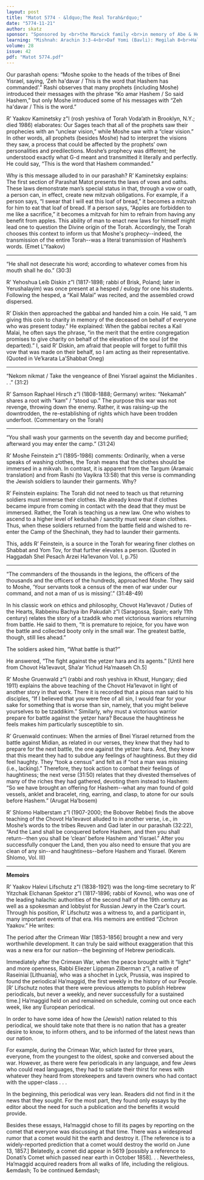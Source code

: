 ```yaml
---
layout: post
title: "Matot 5774 - &ldquo;The Real Torah&rdquo;"
date: "5774-11-21"
author: skatz
sponsor: "Sponsored by <br>the Marwick family <br>in memory of Abe & Helen Spector a&rdquo;h"
learning: "Mishnah: Arachin 3:3-4<br>Daf Yomi (Bavli): Megilah 8<br>Halachah: Mishnah Berurah 422:3-5"
volume: 28
issue: 42
pdf: "Matot 5774.pdf"
---
```


Our parashah opens\: &ldquo;Moshe spoke to the heads of the tribes of Bnei Yisrael, saying, &lsquo;Zeh ha'davar / This is the word that Hashem has commanded&rsquo;.&rdquo;  Rashi observes that many prophets (including Moshe) introduced their messages with the phrase &ldquo;Ko amar Hashem / So said Hashem,&rdquo; but only Moshe introduced some of his messages with &ldquo;Zeh ha'davar / This is the word.&rdquo;

R&rsquo; Yaakov Kaminetsky z"l (rosh yeshiva of Torah Voda&rsquo;ath in Brooklyn, N.Y.; died 1986) elaborates: Our Sages teach that all of the prophets saw their prophecies with an &ldquo;unclear vision,&rdquo; while Moshe saw with a &ldquo;clear vision.&rdquo;  In other words, all prophets (besides Moshe) had to interpret the visions they saw, a process that could be affected by the prophets&rsquo; own personalities and predilections. Moshe&rsquo;s prophecy was different; he understood exactly what G-d meant and transmitted it literally and perfectly.  He could say, &ldquo;This is the word that Hashem commanded.&rdquo;

Why is this message alluded to in our parashah? R&rsquo; Kaminetsky explains: The first section of Parashat Matot presents the laws of vows and oaths.  These laws demonstrate man&rsquo;s special status in that, through a vow or oath, a person can, in effect, create new mitzvah obligations. For example, if a person says, &ldquo;I swear that I will eat this loaf of bread,&rdquo; it becomes a mitzvah for him to eat that loaf of bread.  If a person says, &ldquo;Apples are forbidden to me like a sacrifice,&rdquo; it becomes a mitzvah for him to refrain from having any benefit from apples.  This ability of man to enact new laws for himself might lead one to question the Divine origin of the Torah.  Accordingly, the Torah chooses this context to inform us that Moshe's prophecy--indeed, the transmission of the entire Torah--was a literal transmission of Hashem&rsquo;s words.  (Emet L'Yaakov)

********

&ldquo;He shall not desecrate his word; according to whatever comes from his mouth shall he do.&rdquo;  (30:3)

R&rsquo; Yehoshua Leib Diskin z&rdquo;l (1817-1898; rabbi of Brisk, Poland; later in Yerushalayim) was once present at a hesped / eulogy for one his students.  Following the hesped, a &ldquo;Kail Malai&rdquo; was recited, and the assembled crowd dispersed.

R&rsquo; Diskin then approached the gabbai and handed him a coin.  He said, &ldquo;I am giving this coin to charity in memory of the deceased on behalf of everyone who was present today.&rdquo;  He explained: When the gabbai recites a Kail Malai, he often says the phrase, &ldquo;in the merit that the entire congregation promises to give charity on behalf of the elevation of the soul (of the departed).&rdquo;  I, said R&rsquo; Diskin, am afraid that people will forget to fulfill this vow that was made on their behalf, so I am acting as their representative.  (Quoted in Ve&rsquo;karata La&rsquo;Shabbat Oneg)

********

&ldquo;Nekom nikmat / Take the vengeance of Bnei Yisrael against the Midianites . . .&rdquo;  (31:2)

R&rsquo; Samson Raphael Hirsch z&rdquo;l (1808-1888; Germany) writes: &ldquo;Nekamah&rdquo; shares a root with &ldquo;kam&rdquo; / &ldquo;stood up.&rdquo;  The purpose this war was not revenge, throwing down the enemy.  Rather, it was raising-up the downtrodden, the re-establishing of rights which have been trodden underfoot.  (Commentary on the Torah)

********

&ldquo;You shall wash your garments on the seventh day and become purified; afterward you may enter the camp.&rdquo;  (31:24)

R&rsquo; Moshe Feinstein z&rdquo;l (1895-1986) comments: Ordinarily, when a verse speaks of washing clothes, the Torah means that the clothes should be immersed in a mikvah.  In contrast, it is apparent from the Targum (Aramaic translation) and from Rashi (to Vayikra 13:58) that this verse is commanding the Jewish soldiers to launder their garments.  Why?

R&rsquo; Feinstein explains: The Torah did not need to teach us that returning soldiers must immerse their clothes.  We already know that if clothes became impure from coming in contact with the dead that they must be immersed.  Rather, the Torah is teaching us a new law.  One who wishes to ascend to a higher level of kedushah / sanctity must wear clean clothes.  Thus, when these soldiers returned from the battle field and wished to re-enter the Camp of the Shechinah, they had to launder their garments.

This, adds R&rsquo; Feinstein, is a source in the Torah for wearing finer clothes on Shabbat and Yom Tov, for that further elevates a person.  (Quoted in Haggadah Shel Pesach Arzei Ha&rsquo;levanon Vol. I, p.75)

********

&ldquo;The commanders of the thousands in the legions, the officers of the thousands and the officers of the hundreds, approached Moshe.  They said to Moshe, &lsquo;Your servants took a census of the men of war under our command, and not a man of us is missing&rsquo;.&rdquo;  (31:48-49)

In his classic work on ethics and philosophy, Chovot Ha&rsquo;levavot / Duties of the Hearts, Rabbeinu Bachya ibn Pakudah z&rdquo;l (Saragossa, Spain; early 11th century) relates the story of a tzaddik who met victorious warriors returning from battle.  He said to them, &ldquo;It is premature to rejoice, for you have won the battle and collected booty only in the small war.  The greatest battle, though, still lies ahead.&rdquo;

The soldiers asked him, &ldquo;What battle is that?&rdquo;

He answered, &ldquo;The fight against the yetzer hara and its agents.&rdquo; \[Until here from Chovot Ha&rsquo;levavot, Sha&rsquo;ar Yichud Ha&rsquo;maaseh Ch.5\]

R&rsquo; Moshe Gruenwald z&rdquo;l (rabbi and rosh yeshiva in Khust, Hungary; died 1911) explains the above teaching of the Chovot Ha&rsquo;levavot in light of another story in that work.  There it is recorded that a pious man said to his disciples, &ldquo;If I believed that you were free of all sin, I would fear for your sake for something that is worse than sin, namely, that you might believe yourselves to be tzaddikim.&rdquo;  Similarly, why must a victorious warrior prepare for battle against the yetzer hara?  Because the haughtiness he feels makes him particularly susceptible to sin.

R&rsquo; Gruenwald continues: When the armies of Bnei Yisrael returned from the battle against Midian, as related in our verses, they knew that they had to prepare for the next battle, the one against the yetzer hara.  And, they knew that this meant they had to subdue any feelings of haughtiness.  But they did feel haughty.  They &ldquo;took a census&rdquo; and felt as if &ldquo;not a man was missing (i.e., lacking).&rdquo;  Therefore, they took action to combat their feelings of haughtiness; the next verse (31:50) relates that they divested themselves of many of the riches they had gathered, devoting them instead to Hashem: &ldquo;So we have brought an offering for Hashem--what any man found of gold vessels, anklet and bracelet, ring, earring, and clasp, to atone for our souls before Hashem.&rdquo;  (Arugat Ha&rsquo;bosem)

R&rsquo; Shlomo Halberstam z&rdquo;l (1907-2000; the Bobover Rebbe) finds the above teaching of the Chovot Ha&rsquo;levavot alluded to in another verse, i.e., in Moshe&rsquo;s words to the tribes Reuven and Gad later in our parashah (32:22), &ldquo;And the Land shall be conquered before Hashem, and then you shall return--then you shall be &lsquo;clean&rsquo; before Hashem and Yisrael.&rdquo;  After you successfully conquer the Land, then you also need to ensure that you are clean of any sin--and haughtiness--before Hashem and Yisrael.  (Kerem Shlomo, Vol. III)

*******

**Memoirs**

R&rsquo; Yaakov Halevi Lifschutz z"l (1838-1921) was the long-time secretary to R&rsquo; Yitzchak Elchanan Spektor z&rdquo;l (1817-1896; rabbi of Kovno), who was one of the leading halachic authorities of the second half of the 19th century as well as a spokesman and lobbyist for Russian Jewry in the Czar&rsquo;s court.  Through his position, R&rsquo; Lifschutz was a witness to, and a participant in, many important events of that era.  His memoirs are entitled &ldquo;Zichron Yaakov.&rdquo;  He writes:

The period after the Crimean War \[1853-1856\] brought a new and very worthwhile development.  It can truly be said without exaggeration that this was a new era for our nation--the beginning of Hebrew periodicals.

Immediately after the Crimean War, when the peace brought with it &ldquo;light&rdquo; and more openness, Rabbi Eliezer Lippman Zilberman z&rdquo;l, a native of Raseiniai \[Lithuania\], who was a shochet in Lyck, Prussia, was inspired to found the periodical Ha&rsquo;maggid, the first weekly in the history of our People.  \[R&rsquo; Lifschutz notes that there were previous attempts to publish Hebrew periodicals, but never a weekly, and never successfully for a sustained time.\]  Ha&rsquo;maggid held on and remained on schedule, coming out once each week, like any European periodical.

In order to have some idea of how the (Jewish) nation related to this periodical, we should take note that there is no nation that has a greater desire to know, to inform others, and to be informed of the latest news than our nation.

For example, during the Crimean War, which lasted for three years, everyone, from the youngest to the oldest, spoke and conversed about the war.  However, as there were few periodicals in any language, and few Jews who could read languages, they had to satiate their thirst for news with whatever they heard from storekeepers and tavern owners who had contact with the upper-class . . .

In the beginning, this periodical was very lean.  Readers did not find in it the news that they sought.  For the most part, they found only essays by the editor about the need for such a publication and the benefits it would provide.

Besides these essays, Ha&rsquo;maggid chose to fill its pages by reporting on the comet that everyone was discussing at that time.  There was a widespread rumor that a comet would hit the earth and destroy it.  \[The reference is to a widely-reported prediction that a comet would destroy the world on June 13, 1857.\]  Belatedly, a comet did appear in 5619 \[possibly a reference to Donati&rsquo;s Comet which passed near earth in October 1858\]. . .  Nevertheless, Ha&rsquo;maggid acquired readers from all walks of life, including the religious.  &emdash; To be continued &emdash;
